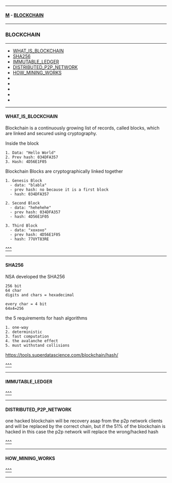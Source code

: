 
---

#### [M](https://github.com/ttltrk/TTT/blob/master/menu.md) - [BLOCKCHAIN](https://github.com/ttltrk/TTT/blob/master/BLK/BLK.md)

---

### BLOCKCHAIN

---

* [WHAT_IS_BLOCKCHAIN](#WHAT_IS_BLOCKCHAIN)
* [SHA256](#SHA256)
* [IMMUTABLE_LEDGER](#IMMUTABLE_LEDGER)
* [DISTRIBUTED_P2P_NETWORK](#DISTRIBUTED_P2P_NETWORK)
* [HOW_MINING_WORKS](#HOW_MINING_WORKS)
* [](#)
* [](#)
* [](#)
* [](#)
* [](#)

---

#### WHAT_IS_BLOCKCHAIN

Blockchain is a continuously growing list of records, called blocks, which are linked and secured using cryptography.

Inside the block

```
1. Data: "Hello World"
2. Prev hash: 034DFA357
3. Hash: 4D56E1F05
```

Blockchain
Blocks are cryptographically linked together

```
1. Genesis Block
  - data: "blabla"
  - prev hash: no because it is a first block
  - hash: 034DFA357

2. Second Block
  - data: "hehehehe"
  - prev hash: 034DFA357
  - hash: 4D56E1F05

3. Third Block
  - data: "xoxoxo"
  - prev hash: 4D56E1F05
  - hash: 77UYT83RE
```

[^^^](#BLOCKCHAIN)

---

#### SHA256

NSA developed the SHA256

```
256 bit
64 char
digits and chars = hexadecimal

every char = 4 bit
64x4=256
```

the 5 requirements for hash algorithms

```
1. one-way
2. deterministic
3. fast computation
4. the avalanche effect
5. must withstand collisions
```

https://tools.superdatascience.com/blockchain/hash/

[^^^](#BLOCKCHAIN)

---

#### IMMUTABLE_LEDGER

[^^^](#BLOCKCHAIN)

---

#### DISTRIBUTED_P2P_NETWORK

one hacked blockchain will be recovery asap from the p2p network clients and will be replaced
by the correct chain, but if the 51% of the blockchain is hacked in this case the p2p network
will replace the wrong/hacked hash

[^^^](#BLOCKCHAIN)

---

#### HOW_MINING_WORKS

[^^^](#BLOCKCHAIN)

---
